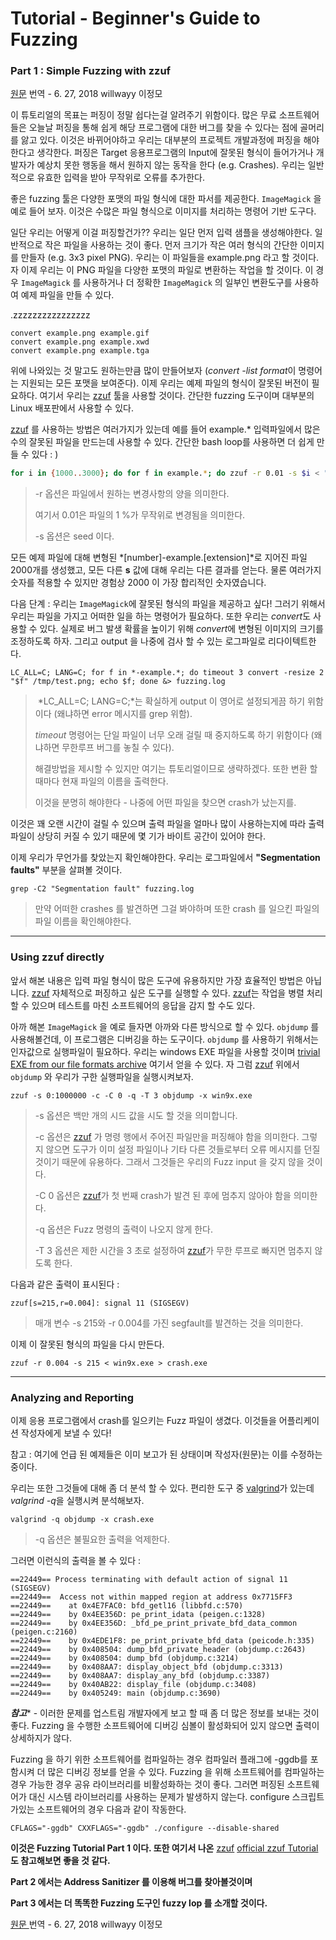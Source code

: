 # Tutorial - Beginner's Guide to Fuzzing

### Part 1 : Simple Fuzzing with zzuf

 [원문](https://fuzzing-project.org/tutorial1.html) 번역 -  6. 27, 2018 willwayy 이정모



이 튜토리얼의 목표는 퍼징이 정말 쉽다는걸 알려주기 위함이다. 많은 무료 소프트웨어들은 오늘날 퍼징을 통해 쉽게 해당 프로그램에 대한 버그를 찾을 수 있다는 점에 골머리를 앓고 있다. 이것은 바뀌어야하고 우리는 대부분의 프로젝트 개발과정에 퍼징을 해야한다고 생각한다. 퍼징은 Target 응용프로그램의 Input에 잘못된 형식이 들어가거나 개발자가 예상치 못한 행동을 해서 원하지 않는 동작을 한다 (e.g. Crashes). 우리는 일반적으로 유효한 입력을 받아 무작위로 오류를 추가한다.



좋은 fuzzing 툴은 다양한 포맷의 파일 형식에 대한 파서를 제공한다. `ImageMagick` 을 예로 들어 보자. 이것은 수많은 파일 형식으로 이미지를 처리하는 명령어 기반 도구다.



일단 우리는 어떻게 이걸 퍼징할건가?? 우리는 일단 먼저 입력 샘플을 생성해야한다. 일반적으로 작은 파일을 사용하는 것이 좋다. 먼저 크기가 작은 여러 형식의 간단한 이미지를 만들자 (e.g. 3x3 pixel PNG). 우리는 이 파일들을 example.png 라고 할 것이다. 자 이제 우리는 이 PNG 파일을 다양한 포맷의 파일로 변환하는 작업을 할 것이다. 이 경우 `ImageMagick` 를 사용하거나 더 정확한 `ImageMagick` 의 일부인 변환도구를 사용하여 예제 파일을 만들 수 있다. 

.zzzzzzzzzzzzzzzz

```
convert example.png example.gif
convert example.png example.xwd
convert example.png example.tga
```



위에 나와있는 것 말고도 원하는만큼 많이 만들어보자 (*convert -list format*이 명령어는 지원되는 모든 포맷을 보여준다).     이제 우리는 예제 파일의 형식이 잘못된 버전이 필요하다. 여기서 우리는 [zzuf](http://caca.zoy.org/wiki/zzuf/) 툴을 사용할 것이다. 간단한 fuzzing 도구이며 대부분의 Linux 배포판에서 사용할 수 있다.

[zzuf](http://caca.zoy.org/wiki/zzuf/) 를 사용하는 방법은 여러가지가 있는데 예를 들어 example.* 입력파일에서 많은 수의 잘못된 파일을 만드는데 사용할 수 있다. 간단한 bash loop를 사용하면 더 쉽게 만들 수 있다 : )



```bash
for i in {1000..3000}; do for f in example.*; do zzuf -r 0.01 -s $i < "$f" > "$i-$f"; done; done
```

> -r 옵션은 파일에서 원하는 변경사항의 양을 의미한다.
>
> 여기서 0.01은 파일의 1 %가 무작위로 변경됨을 의미한다.
>
> -s 옵션은 seed 이다.



모든 예제 파일에 대해 변형된 *[number]-example.[extension]*로 지어진 파일 2000개를 생성했고, 모든 다른 **s** 값에 대해 우리는 다른 결과를 얻는다. 물론 여러가지 숫자를 적용할 수 있지만 경험상 2000 이 가장 합리적인 숫자였습니다.



다음 단계 : 우리는 `ImageMagick`에 잘못된 형식의 파일을 제공하고 싶다! 그러기 위해서 우리는 파일을 가지고 어떠한 일을 하는 명령어가 필요하다. 또한 우리는 *convert*도 사용할 수 있다. 실제로 버그 발생 확률을 높이기 위해 *convert*에 변형된 이미지의 크기를 조정하도록 하자. 그리고 output 을 나중에 검사 할 수 있는 로그파일로 리다이텍트한다.



```
LC_ALL=C; LANG=C; for f in *-example.*; do timeout 3 convert -resize 2 "$f" /tmp/test.png; echo $f; done &> fuzzing.log
```

>  *LC_ALL=C; LANG=C;*는 확실하게 output 이 영어로 설정되게끔 하기 위함이다 (왜냐하면 error 메시지를 grep 위함).
>
> *timeout* 명령어는 단일 파일이 너무 오래 걸릴 때 중지하도록 하기 위함이다 (왜냐하면 무한루프 버그를 놓칠 수 있다).
>
> 해결방법을 제시할 수 있지만 여기는 튜토리얼이므로 생략하겠다. 또한 변환 할 때마다 현재 파일의 이름을 출력한다.
>
> 이것을 분명히 해야한다 - 나중에 어떤 파일을 찾으면 crash가 났는지를.



이것은 꽤 오랜 시간이 걸릴 수 있으며 출력 파일을 얼마나 많이 사용하는지에 따라 출력 파일이 상당히 커질 수 있기 때문에 몇 기가 바이트 공간이 있어야 한다.

이제 우리가 무언가를 찾았는지 확인해야한다. 우리는 로그파일에서 **"Segmentation faults"** 부분을 살펴볼 것이다.



```
grep -C2 "Segmentation fault" fuzzing.log
```

> 만약 어떠한 crashes 를 발견하면 그걸 봐야하며 또한 crash 를 일으킨 파일의 파일 이름을 확인해야한다.



------

### Using zzuf directly

앞서 해본 내용은 입력 파일 형식이 많은 도구에 유용하지만 가장 효율적인 방법은 아닙니다. [zzuf](http://caca.zoy.org/wiki/zzuf/) 자체적으로 퍼징하고 싶은 도구를 실행할 수 있다. [zzuf](http://caca.zoy.org/wiki/zzuf/)는 작업을 병렬 처리 할 수 있으며 테스트를 마친 소프트웨어의 응답을 감지 할 수도 있다.



아까 해본 `ImageMagick` 을 예로 들자면 아까와 다른 방식으로 할 수 있다. `objdump` 를 사용해볼건데, 이 프로그램은 디버깅을 하는 도구이다. `objdump` 를 사용하기 위해서는 인자값으로 실행파일이 필요하다. 우리는 windows EXE 파일을 사용할 것이며 [trivial EXE from our file formats archive](https://files.fuzzing-project.org/executables/win9x.exe) 여기서 얻을 수 있다. 자 그럼 [zzuf](http://caca.zoy.org/wiki/zzuf/) 위에서 `objdump` 와 우리가 구한 실행파일을 실행시켜보자.



```
zzuf -s 0:1000000 -c -C 0 -q -T 3 objdump -x win9x.exe
```

> -s 옵션은 백만 개의 시드 값을 시도 할 것을 의미합니다.
>
> -c 옵션은 [zzuf](http://caca.zoy.org/wiki/zzuf/) 가 명령 행에서 주어진 파일만을 퍼징해야 함을 의미한다. 그렇지 않으면 도구가 이미 설정 파일이나 기타 다른 것들로부터 오류 메시지를 던질 것이기 때문에 유용하다. 그래서 그것들은 우리의 Fuzz input 을 갖지 않을 것이다.
>
> -C 0 옵션은 [zzuf](http://caca.zoy.org/wiki/zzuf/)가 첫 번째 crash가 발견 된 후에 멈추지 않아야 함을 의미한다.
>
> -q 옵션은 Fuzz 명령의 출력이 나오지 않게 한다.
>
> -T 3 옵션은 제한 시간을 3 초로 설정하여 [zzuf](http://caca.zoy.org/wiki/zzuf/)가 무한 루프로 빠지면 멈추지 않도록 한다.



다음과 같은 출력이 표시된다 :

```
zzuf[s=215,r=0.004]: signal 11 (SIGSEGV)
```

> 매개 변수 -s 215와 -r 0.004를 가진 segfault를 발견하는 것을 의미한다.

이제 이 잘못된 형식의 파일을 다시 만든다.

```
zzuf -r 0.004 -s 215 < win9x.exe > crash.exe
```



------

### Analyzing and Reporting

이제 응용 프로그램에서 crash를 일으키는 Fuzz 파일이 생겼다. 이것들을 어플리케이션 작성자에게 보낼 수 있다!

참고 : 여기에 언급 된 예제들은 이미 보고가 된 상태이며 작성자(원문)는 이를 수정하는 중이다.



우리는 또한 그것들에 대해 좀 더 분석 할 수 있다. 편리한 도구 중 [valgrind](http://www.valgrind.org/)가 있는데 *valgrind -q*을 실행시켜 분석해보자.

```
valgrind -q objdump -x crash.exe
```

> -q 옵션은 불필요한 출력을 억제한다.



그러면 이런식의 출력을 볼 수 있다 : 

```
==22449== Process terminating with default action of signal 11 (SIGSEGV)
==22449==  Access not within mapped region at address 0x7715FF3
==22449==    at 0x4E7FAC0: bfd_getl16 (libbfd.c:570)
==22449==    by 0x4EE356D: pe_print_idata (peigen.c:1328)
==22449==    by 0x4EE356D: _bfd_pe_print_private_bfd_data_common (peigen.c:2160)
==22449==    by 0x4EDE1F8: pe_print_private_bfd_data (peicode.h:335)
==22449==    by 0x408504: dump_bfd_private_header (objdump.c:2643)
==22449==    by 0x408504: dump_bfd (objdump.c:3214)
==22449==    by 0x408AA7: display_object_bfd (objdump.c:3313)
==22449==    by 0x408AA7: display_any_bfd (objdump.c:3387)
==22449==    by 0x40AB22: display_file (objdump.c:3408)
==22449==    by 0x405249: main (objdump.c:3690)
```



***참고**** - 이러한 문제를 업스트림 개발자에게 보고 할 때 좀 더 많은 정보를 보내는 것이 좋다. Fuzzing 을 수행한 소프트웨어에 디버깅 심볼이 활성화되어 있지 않으면 출력이 상세하지가 않다. 

Fuzzing 을 하기 위한 소프트웨어를 컴파일하는 경우 컴파일러 플래그에 -ggdb를 포함시켜 더 많은 디버깅 정보를 얻을 수 있다. Fuzzing 을 위해 소프트웨어를 컴파일하는 경우 가능한 경우 공유 라이브러리를 비활성화하는 것이 좋다. 그러면 퍼징된 소프트웨어가 대신 시스템 라이브러리를 사용하는 문제가 발생하지 않는다. configure 스크립트가있는 소프트웨어의 경우 다음과 같이 작동한다.



```
CFLAGS="-ggdb" CXXFLAGS="-ggdb" ./configure --disable-shared
```



**이것은 Fuzzing Tutorial Part 1 이다. 또한 여기서 나온**  [zzuf](http://caca.zoy.org/wiki/zzuf/) [official zzuf Tutorial](http://caca.zoy.org/wiki/zzuf/tutorial1) **도 참고해보면 좋을 것 같다.**

**Part 2 에서는 Address Sanitizer 를 이용해 버그를 찾아볼것이며**

**Part 3 에서는 더 똑똑한 Fuzzing 도구인 fuzzy lop 를 소개할 것이다.**



[원문 ](https://fuzzing-project.org/tutorial1.html)번역 -  6. 27, 2018 willwayy 이정모 
